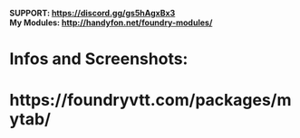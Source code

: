 <b>SUPPORT: https://discord.gg/gs5hAgxBx3</b></br>
<b>My Modules: http://handyfon.net/foundry-modules/</b>

<h1>Infos and Screenshots:</h1>
<h1><b>https://foundryvtt.com/packages/mytab/</h1>

